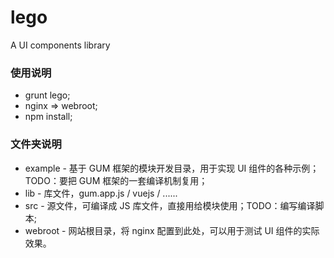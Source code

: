 # lego
A UI components library

### 使用说明
  - grunt lego;
  - nginx => webroot;
  - npm install;

### 文件夹说明
  - example - 基于 GUM 框架的模块开发目录，用于实现 UI 组件的各种示例；TODO：要把 GUM 框架的一套编译机制复用；
  - lib - 库文件，gum.app.js / vuejs / ......
  - src - 源文件，可编译成 JS 库文件，直接用给模块使用；TODO：编写编译脚本; 
  - webroot - 网站根目录，将 nginx 配置到此处，可以用于测试 UI 组件的实际效果。 